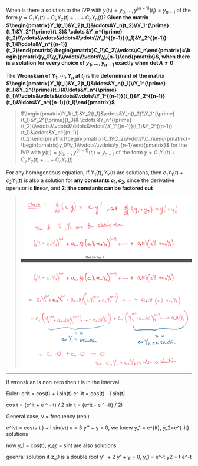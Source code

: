 When is there a solution to the IVP with $y(t_{I})=y_{0},\ldots,y^{(n-1)}(t_{I})=y_{n-1}$ of the form $y=C_{1}Y_{1}(t)+C_{2}Y_{2}(t)+\ldots+C_{n}Y_{n}(t)$? 
**Given the matrix $\begin{pmatrix}Y_1(t_1)&Y_2(t_1)&\cdots&Y_n(t_2)\\Y_1^{\prime}(t_1)&Y_2^{\prime}(t_3)& \cdots &Y_n^{\prime}(t_2)\\\vdots&\vdots&\ddots&\vdots\\Y_1^{(n-1)}(t_1)&Y_2^{(n-1)}(t_1)&\cdots&Y_n^{(n-1)}(t_2)\end{pmatrix}\begin{pmatrix}C_1\\C_2\\\vdots\\C_n\end{pmatrix}=\begin{pmatrix}y_0\\y_1\\\vdots\\\vdots\\y_{n-1}\end{pmatrix}$, when there is a solution for every choice of $y_1,\ldots,y_{n-1}$ exactly when $\det{A} \neq 0$**

The **Wronskian of $Y_1, \cdots, Y_n$ at $t_I$** is the **determinant of the matrix $\begin{pmatrix}Y_1(t_I)&Y_2(t_I)&\ldots&Y_n(t_I)\\Y_1^{\prime}(t_I)&Y_2^{\prime}(t_I)&\ldots&Y_n^{\prime}(t_I)\\\vdots&\vdots&\ddots&\vdots\\Y_1^{(n-1)}(t_I)&Y_2^{(n-1)}(t_I)&\ldots&Y_n^{(n-1)}(t_I)\end{pmatrix}$**
> $\begin{pmatrix}Y_1(t_1)&Y_2(t_1)&\cdots&Y_n(t_2)\\Y_1^{\prime}(t_1)&Y_2^{\prime}(t_3)& \cdots &Y_n^{\prime}(t_2)\\\vdots&\vdots&\ddots&\vdots\\Y_1^{(n-1)}(t_1)&Y_2^{(n-1)}(t_1)&\cdots&Y_n^{(n-1)}(t_2)\end{pmatrix}\begin{pmatrix}C_1\\C_2\\\vdots\\C_n\end{pmatrix}=\begin{pmatrix}y_0\\y_1\\\vdots\\\vdots\\y_{n-1}\end{pmatrix}$
> for the IVP with $y(t_{I})=y_{0},\ldots,y^{(n-1)}(t_{I})=y_{n-1}$ of the form $y=C_{1}Y_{1}(t)+C_{2}Y_{2}(t)+\ldots+C_{n}Y_{n}(t)$

For any homogeneous equation, if $Y_1(t), Y_2(t)$ are solutions, then $c_1Y_1(t) + c_2Y_1(t)$ is also a solution for **any constants $c_1, c_2$**, since the derivative operator is **linear**, and **2::the constants can be factored out**
> ![](z_attachments/Pasted%20image%2020250306214651.png)


***

if wronskian is non zero then t is in the interval. 

Euler: 
e^it = cos(t) + i sin(t)
e^-it = cos(t) - i sin(t)

cos t = (e^it + e ^ -it) / 2
sin t = (e^it - e ^ -it) / 2i

General case, v = frequency (real)

e^ivt = cos(v t ) + i sin(vt) v = 3
y'' + y = 0, we know y_1 = e^{it}, y_2=e^{-it} solutions

now y_1 = cos(t), y_@ = sint are also solutions

geenral solution if z_0 is a double root y'' + 2 y' + y = 0, y_1 = e^-t y2 = t e^-t





